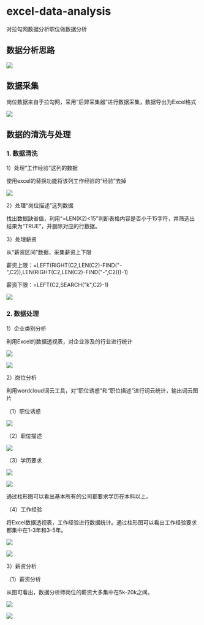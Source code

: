 # excel-data-analysis

对拉勾网数据分析职位做数据分析

## 数据分析思路

![](拉勾网数据分析——职位分析.png)

## 数据采集

岗位数据来自于拉勾网，采用“后羿采集器”进行数据采集，数据导出为Excel格式

![](原始表格数据.png)

## 数据的清洗与处理

### 1. 数据清洗

1）处理“工作经验”这列的数据

使用excel的替换功能将该列工作经验的“经验”去掉

![](工作经验处理.png)

2）处理“岗位描述”这列数据

找出数据缺省值，利用“=LEN(K2)<15”判断表格内容是否小于15字符，并筛选出结果为“TRUE”，并删除对应的行数据。

3）处理薪资 

从“薪资区间”数据，采集薪资上下限

薪资上限：=LEFT(RIGHT(C2,LEN(C2)-FIND("-",C2)),LEN(RIGHT(C2,LEN(C2)-FIND("-",C2)))-1)

薪资下限：=LEFT(C2,SEARCH("k",C2)-1)

![](薪资区间处理.png)

### 2. 数据处理

1）企业类别分析

利用Excel的数据透视表，对企业涉及的行业进行统计

![](行业统计.png)

![](行业分布柱形图.png)

2）岗位分析

利用wordcloud词云工具，对“职位诱惑”和“职位描述”进行词云统计，输出词云图片

（1）职位诱惑

![](word_cloud.jpg)

（2）职位描述

![](岗位关键词词云.jpg)

（3）学历要求

![](学历统计数据.png)

![](学历柱形图展示.png)

通过柱形图可以看出基本所有的公司都要求学历在本科以上。 

（4）工作经验 

将Excel数据透视表，工作经验进行数据统计。通过柱形图可以看出工作经验要求都集中在1-3年和3-5年。 

![](工作经验统计数据.png)

![](工作经验柱形图展示.png)

3）薪资分析

（1）薪资分析

从图可看出，数据分析师岗位的薪资大多集中在5k-20k之间。

![](薪资分析数据.png)

![](薪资分组与岗位数量关系.png)
